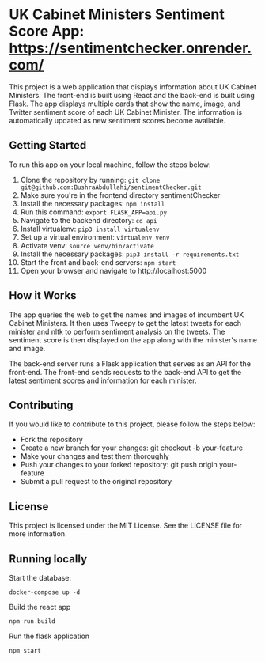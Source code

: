 # UK Cabinet Ministers Sentiment Score App: https://sentimentchecker.onrender.com/

This project is a web application that displays information about UK Cabinet Ministers. The front-end is built using React and the back-end is built using Flask. The app displays multiple cards that show the name, image, and Twitter sentiment score of each UK Cabinet Minister. The information is automatically updated as new sentiment scores become available.

## Getting Started

To run this app on your local machine, follow the steps below:

1. Clone the repository by running: `git clone git@github.com:BushraAbdullahi/sentimentChecker.git`
2. Make sure you're in the frontend directory sentimentChecker
3. Install the necessary packages: `npm install`
4. Run this command: `export FLASK_APP=api.py`
5. Navigate to the backend directory: `cd api`
6. Install virtualenv: `pip3 install virtualenv`
7. Set up a virtual environment: `virtualenv venv`
8. Activate venv: `source venv/bin/activate`
9. Install the necessary packages: `pip3 install -r requirements.txt`
10. Start the front and back-end servers: `npm start`
11. Open your browser and navigate to http://localhost:5000

## How it Works
The app queries the web to get the names and images of incumbent UK Cabinet Ministers. It then uses Tweepy to get the latest tweets for each minister and nltk to perform sentiment analysis on the tweets. The sentiment score is then displayed on the app along with the minister's name and image.

The back-end server runs a Flask application that serves as an API for the front-end. The front-end sends requests to the back-end API to get the latest sentiment scores and information for each minister.

## Contributing

If you would like to contribute to this project, please follow the steps below:

* Fork the repository
* Create a new branch for your changes: git checkout -b your-feature
* Make your changes and test them thoroughly
* Push your changes to your forked repository: git push origin your-feature
* Submit a pull request to the original repository

## License
This project is licensed under the MIT License. See the LICENSE file for more information.


## Running locally

Start the database:

```shell
docker-compose up -d
```

Build the react app

```shell
npm run build
```

Run the flask application

```shell
npm start
```
